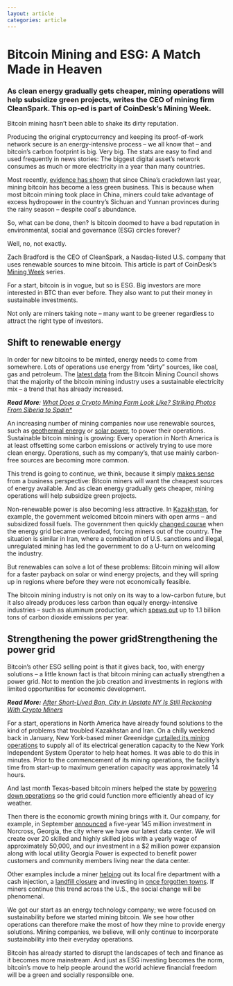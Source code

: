 ```yaml
---
layout: article
categories: article
---
```



# Bitcoin Mining and ESG: A Match Made in Heaven
### As clean energy gradually gets cheaper, mining operations will help subsidize green projects, writes the CEO of mining firm CleanSpark. This op-ed is part of CoinDesk’s Mining Week.

Bitcoin mining hasn’t been able to shake its dirty reputation.

Producing the original cryptocurrency and keeping its proof-of-work network secure is an energy-intensive process – we all know that – and bitcoin’s carbon footprint is big. Very big. The stats are easy to find and used frequently in news stories: The biggest digital asset’s network consumes as much or more electricity in a year than many countries.

Most recently, [evidence has shown](https://edition.cnn.com/2022/02/26/investing/bitcoin-mining-renewable-energy/index.html) that since China’s crackdown last year, mining bitcoin has become a less green business. This is because when most bitcoin mining took place in China, miners could take advantage of excess hydropower in the country’s Sichuan and Yunnan provinces during the rainy season – despite coal's abundance.

So, what can be done, then? Is bitcoin doomed to have a bad reputation in environmental, social and governance (ESG) circles forever?

Well, no, not exactly.

Zach Bradford is the CEO of CleanSpark, a Nasdaq-listed U.S. company that uses renewable sources to mine bitcoin. This article is part of CoinDesk’s [Mining Week](https://www.coindesk.com/layer2/miningweek/) series.

For a start, bitcoin is in vogue, but so is ESG. Big investors are more interested in BTC than ever before. They also want to put their money in sustainable investments.

Not only are miners taking note – many want to be greener regardless to attract the right type of investors.

## Shift to renewable energy

In order for new bitcoins to be minted, energy needs to come from somewhere. Lots of operations use energy from “dirty” sources, like coal, gas and petroleum. The [latest data](https://bitcoinminingcouncil.com/q4-bitcoin-mining-council-survey-confirms-sustainable-power-mix-and-technological-efficiency/) from the Bitcoin Mining Council shows that the majority of the bitcoin mining industry uses a sustainable electricity mix – a trend that has already increased.

***Read More**: [What Does a Crypto Mining Farm Look Like? Striking Photos From Siberia to Spain*](https://www.coindesk.com/layer2/miningweek/2022/03/21/what-does-a-crypto-mining-farm-look-like-striking-photos-from-siberia-to-spain/)*

An increasing number of mining companies now use renewable sources, such as [geothermal energy](https://www.euronews.com/next/2021/10/29/volcanic-energy-is-creating-bitcoin-in-el-salvador) or [solar power](https://blog.blockstream.com/en-blockstream-and-square-inc-join-forces-for-solar-powered-bitcoin-mining/), to power their operations. Sustainable bitcoin mining is growing: Every operation in North America is at least offsetting some carbon emissions or actively trying to use more clean energy. Operations, such as my company’s, that use mainly carbon-free sources are becoming more common.

This trend is going to continue, we think, because it simply [makes sense](https://www.coindesk.com/policy/2021/10/11/bitcoin-mining-is-reshaping-the-energy-sector-and-no-one-is-talking-about-it/) from a business perspective: Bitcoin miners will want the cheapest sources of energy available. And as clean energy gradually gets cheaper, mining operations will help subsidize green projects.

Non-renewable power is also becoming less attractive. In [Kazakhstan](https://ccaf.io/cbeci/mining_map), for example, the government welcomed bitcoin miners with open arms – and subsidized fossil fuels. The government then quickly [changed course](https://www.bloomberg.com/news/articles/2021-12-09/bitcoin-btc-miners-who-flocked-to-kazakhstan-now-see-zero-potential#:~:text=Kazakhstan%20emerged%20earlier%20this%20year,for%20the%20business%20is%20electricity.) when the energy grid became overloaded, forcing miners out of the country. The situation is similar in Iran, where a combination of U.S. sanctions and illegal, unregulated mining has led the government to do a U-turn on welcoming the industry.

But renewables can solve a lot of these problems: Bitcoin mining will allow for a faster payback on solar or wind energy projects, and they will spring up in regions where before they were not economically feasible.

The bitcoin mining industry is not only on its way to a low-carbon future, but it also already produces less carbon than equally energy-intensive industries – such as aluminum production, which [spews out](https://www.greenbiz.com/article/why-addressing-aluminum-industrys-carbon-footprint-key-climate-action) up to 1.1 billion tons of carbon dioxide emissions per year.

## Strengthening the power gridStrengthening the power grid

Bitcoin’s other ESG selling point is that it gives back, too, with energy solutions – a little known fact is that bitcoin mining can actually strengthen a power grid. Not to mention the job creation and investments in regions with limited opportunities for economic development.

***Read More:** [After Short-Lived Ban, City in Upstate NY Is Still Reckoning With Crypto Miners](https://www.coindesk.com/layer2/miningweek/2022/03/21/after-short-lived-ban-ny-town-is-still-reckoning-with-crypto-miners-next-door/)*

For a start, operations in North America have already found solutions to the kind of problems that troubled Kazakhstan and Iran. On a chilly weekend back in January, New York-based miner Greenidge [curtailed its mining operations](https://www.chronicle-express.com/story/news/2022/01/21/greenidge-curtails-bitcoin-support-grid-high-electricity-needs/6577603001/) to supply all of its electrical generation capacity to the New York Independent System Operator to help heat homes. It was able to do this in minutes. Prior to the commencement of its mining operations, the facility’s time from start-up to maximum generation capacity was approximately 14 hours.

And last month Texas-based bitcoin miners helped the state by [powering down operations](https://www.cnbc.com/2022/02/03/winter-storm-descends-on-texas-bitcoin-miners-shut-off-to-protect-ercot.html) so the grid could function more efficiently ahead of icy weather.

Then there is the economic growth mining brings with it. Our company, for example, in September [announced](https://www.globenewswire.com/news-release/2021/09/16/2298498/0/en/CleanSpark-Joins-with-Partnership-Gwinnett-to-Announce-145-Million-in-Capital-and-Human-Investments.html) a five-year 145 million investment in Norcross, Georgia, the city where we have our latest data center. We will create over 20 skilled and highly skilled jobs with a yearly wage of approximately 50,000, and our investment in a $2 million power expansion along with local utility Georgia Power is expected to benefit power customers and community members living near the data center.

Other examples include a miner [helping](helping) out its local fire department with a cash injection, a [landfill closure](https://www.observer-review.com/greenidge-announces-landfill-closure-solar-plans-cms-7158) and investing in [once forgotten towns](https://blockworks.co/small-crypto-miners-are-fixating-on-dwindling-towns-and-dilapidated-buildings/). If miners continue this trend across the U.S., the social change will be phenomenal.

We got our start as an energy technology company; we were focused on sustainability before we started mining bitcoin. We see how other operations can therefore make the most of how they mine to provide energy solutions. Mining companies, we believe, will only continue to incorporate sustainability into their everyday operations.

Bitcoin has already started to disrupt the landscapes of tech and finance as it becomes more mainstream. And just as ESG investing becomes the norm, bitcoin’s move to help people around the world achieve financial freedom will be a green and socially responsible one.